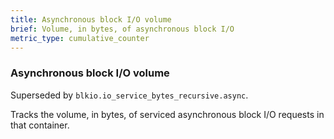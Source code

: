 ```yaml
---
title: Asynchronous block I/O volume
brief: Volume, in bytes, of asynchronous block I/O
metric_type: cumulative_counter
---
```

### Asynchronous block I/O volume

Superseded by `blkio.io_service_bytes_recursive.async`.

Tracks the volume, in bytes, of serviced asynchronous block I/O requests in that container.
